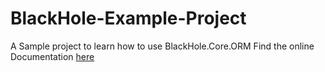 # BlackHole-Example-Project
A Sample project to learn how to use BlackHole.Core.ORM
Find the online Documentation [here](https://mikarsoft.com/BHDocumentation/index.html)
